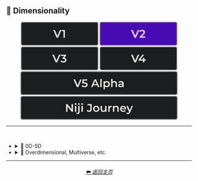 <h2>🌌 Dimensionality</h2>

<div align="center">

[<img src="/Images/Repo_Parts/Buttons/Version_Buttons/button_version_V1_inactive.webp?raw=true" alt="MidJourney V1" height="64" />](/Pages/MJ_V1/Style_Pages/Sphere/Dimensionality.md)
[<img src="/Images/Repo_Parts/Buttons/Version_Buttons/button_version_V2_active.webp?raw=true" alt="MidJourney V2" height="64" />](/Pages/MJ_V2/Style_Pages/Sphere/Dimensionality.md)
[<img src="/Images/Repo_Parts/Buttons/Version_Buttons/button_version_V3_inactive.webp?raw=true" alt="MidJourney V3" height="64" />](/Pages/MJ_V3/Style_Pages/Sphere/Dimensionality.md)
[<img src="/Images/Repo_Parts/Buttons/Version_Buttons/button_version_V4_inactive.webp?raw=true" alt="MidJourney V4" height="64" />](/Pages/MJ_V4/Style_Pages/Just_The_Style/Dimensionality.md)
<br>
[<img src="/Images/Repo_Parts/Buttons/Version_Buttons/button_version_V5_Alpha_inactive_half.webp?raw=true" alt="MidJourney V5" height="64" />](/Pages/MJ_V5/Style_Pages/Just_The_Style/Dimensionality.md)
[<img src="/Images/Repo_Parts/Buttons/Version_Buttons/button_version_niji_inactive_half.webp?raw=true" alt="Niji Journey" height="64" />](/Pages/Niji_Journey/Style_Pages/Dimensionality.md)


</div>

<hr>
<br>


- <details><summary>🌌 0D-5D</summary><p><div align="center">

    | 0-Dimensional | 0-D |
    | :-: | :-: |
    | <img src="/Images/MJ_V2/MidJourney_Styles_(sphere)/Wave_10/sphere_0-Dimensional.webp?raw=true" width="256" /> | <img src="/Images/MJ_V2/MidJourney_Styles_(sphere)/Wave_10/sphere_0-D.webp?raw=true" width="256" /> |
    
    <br>
    
    | 1-Dimensional | 1-D |
    | :-: | :-: |
    | <img src="/Images/MJ_V2/MidJourney_Styles_(sphere)/Wave_10/sphere_1-Dimensional.webp?raw=true" width="256" /> | <img src="/Images/MJ_V2/MidJourney_Styles_(sphere)/Wave_10/sphere_1-D.webp?raw=true" width="256" /> |
    
    <br>

    | 2-Dimensional | 2D |
    | :-: | :-: |
    | <img src="/Images/MJ_V2/MidJourney_Styles_(sphere)/sphere_2-Dimensional.webp?raw=true" width="256" /> | <img src="/Images/MJ_V2/MidJourney_Styles_(sphere)/sphere_2D.webp?raw=true" width="256" /> | 
    
    <br>
    
    | 2.5-Dimensional | 2.5D |
    | :-: | :-: |
    | <img src="/Images/MJ_V2/MidJourney_Styles_(sphere)/sphere_2.5-Dimensional.webp?raw=true" width="256" /> | <img src="/Images/MJ_V2/MidJourney_Styles_(sphere)/sphere_2.5D.webp?raw=true" width="256" /> |
    
    <br>
    
    | 3-Dimensional | 3D |
    | :-: | :-: |
    | <img src="/Images/MJ_V2/MidJourney_Styles_(sphere)/sphere_3-Dimensional.webp?raw=true" width="256" /> | <img src="/Images/MJ_V2/MidJourney_Styles_(sphere)/sphere_3D.webp?raw=true" width="256" /> | 
    
    <br>
    
    | 4-Dimensional | 4D |
    | :-: | :-: |
    | <img src="/Images/MJ_V2/MidJourney_Styles_(sphere)/sphere_4-Dimensional.webp?raw=true" width="256" /> | <img src="/Images/MJ_V2/MidJourney_Styles_(sphere)/sphere_4D.webp?raw=true" width="256" /> | 
    
    <br>

    | 5-Dimensional | 5D |
    | :-: | :-: |
    | <img src="/Images/MJ_V2/MidJourney_Styles_(sphere)/sphere_5-Dimensional.webp?raw=true" width="256" /> | <img src="/Images/MJ_V2/MidJourney_Styles_(sphere)/sphere_5D.webp?raw=true" width="256" /> | 

    </div></p></details>


- <details><summary>🌌 Overdimensional, Multiverse, etc.</summary><p><div align="center">

    | Dimensionality |
    | :-: |
    | <img src="/Images/MJ_V2/MidJourney_Styles_(sphere)/Wave_13/sphere_Dimensionality.webp?raw=true" width="256" /> |
    
    <br>

    | Overdimensional | Underdimensional | Hyperdimensional |
    | :-: | :-: | :-: |
    | <img src="/Images/MJ_V2/MidJourney_Styles_(sphere)/sphere_Overdimensional.webp?raw=true" width="256" /> | <img src="/Images/MJ_V2/MidJourney_Styles_(sphere)/sphere_Underdimensional.webp?raw=true" width="256" /> | <img src="/Images/MJ_V2/MidJourney_Styles_(sphere)/sphere_Hyperdimensional.webp?raw=true" width="256" /> | 
    
    <br>
    
    | Subdimensional | Everdimensional | Omnidimensional |
    | :-: | :-: | :-: |
    | <img src="/Images/MJ_V2/MidJourney_Styles_(sphere)/sphere_Subdimensional.webp?raw=true" width="256" /> | <img src="/Images/MJ_V2/MidJourney_Styles_(sphere)/sphere_Everdimensional.webp?raw=true" width="256" /> | <img src="/Images/MJ_V2/MidJourney_Styles_(sphere)/sphere_Omnidimensional.webp?raw=true" width="256" /> |
    
    <br>
    
    | Extradimensional | Beyond-Dimensional | Excessively-Dimensional |
    | :-: | :-: | :-: |
    | <img src="/Images/MJ_V2/MidJourney_Styles_(sphere)/sphere_Extradimensional.webp?raw=true" width="256" /> | <img src="/Images/MJ_V2/MidJourney_Styles_(sphere)/sphere_Beyond-Dimensional.webp?raw=true" width="256" /> | <img src="/Images/MJ_V2/MidJourney_Styles_(sphere)/sphere_excessively-dimensional.webp?raw=true" width="256" /> | 
    
    <br>
    
    | Alldimensional | Multiverse |
    | :-: | :-: |
    | <img src="/Images/MJ_V2/MidJourney_Styles_(sphere)/sphere_Alldimensional.webp?raw=true" width="256" /> | <img src="/Images/MJ_V2/MidJourney_Styles_(sphere)/sphere_Multiverse.webp?raw=true" width="256" /> |

    <br>
    
    | Parallel-Universe | Perpendicular-Universe |
    | :-: | :-: |
    | <img src="/Images/MJ_V2/MidJourney_Styles_(sphere)/Wave_10/sphere_Parallel-Universe.webp?raw=true" width="256" /> | <img src="/Images/MJ_V2/MidJourney_Styles_(sphere)/Wave_10/sphere_Perpendicular-Universe.webp?raw=true" width="256" /> |

    </div></p></details>
        
<hr>
<div align="center">
    <h6><a href="/README.md">⬅ 返回主页</a></h6>
</div>